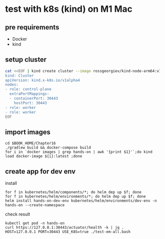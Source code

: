 # test with k8s (kind) on M1 Mac

## pre requirements

- Docker
- kind

## setup cluster

```bash
cat <<EOF | kind create cluster --image rossgeorgiev/kind-node-arm64:v1.20.0 --config -
kind: Cluster
apiVersion: kind.x-k8s.io/v1alpha4
nodes:
- role: control-plane
  extraPortMappings:
  - containerPort: 30443
    hostPort: 30443
- role: worker
- role: worker
EOF
```

## import images

```
cd $BOOK_HOME/Chapter16
./gradlew build && docker-compose build
for i in `docker images | grep hands-on | awk '{print $1}'`;do kind load docker-image ${i}:latest ;done
```

## create app for dev env

install
```
for f in kubernetes/helm/components/*; do helm dep up $f; done
for f in kubernetes/helm/environments/*; do helm dep up $f; done
helm install hands-on-dev-env kubernetes/helm/environments/dev-env -n hands-on --create-namespace
```

check result
```
kubectl get pod -n hands-on
curl https://127.0.0.1:30443/actuator/health -k | jq .
HOST=127.0.0.1 PORT=30443 USE_K8S=true ./test-em-all.bash
```

